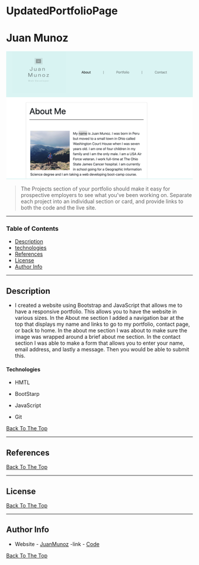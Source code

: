 # UpdatedPortfolioPage
# Juan Munoz

![portfolio](/images/pic.png) 


 

> The Projects section of your portfolio should make it easy for prospective employers to see what you've been working on. Separate each project into an individual section or card, and provide links to both the code and the live site.
 
--- 

 

### Table of Contents 

 
- [Description](#description) 
- [technologies](#technologies) 
- [References](#References) 
- [License](#License) 
- [Author Info](#author-info) 

 

--- 

 

## Description  

 
- I created a website using Bootstrap and JavaScript that allows me to have a responsive portfolio. This allows you to have the website in various sizes. In the About me section I added a navigation bar at the top that displays my name and links to go to my portfolio, contact page, or back to home. In the about me section I was about to make sure the image was wrapped around a brief about me section. In the contact section I was able to make a form that allows you to enter your name, email address, and lastly a message. Then you would be able to submit this. 
 

#### Technologies 

 

- HMTL 

- BootStarp

- JavaScript

- Git 

 

[Back To The Top](#read-me-template) 
 

 

--- 

 

 

## References 

[Back To The Top](#read-me-template) 

 

--- 

 

## License 

 

 


 

[Back To The Top](#read-me-template) 

 

--- 

 

## Author Info 

 

- Website - [JuanMunoz]( https://github.com/munozjuan) 
-link - [Code](https://github.com/munozjuan/UpdatedPortfolioPage/)

 

[Back To The Top](#read-me-template) 